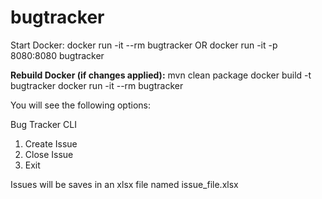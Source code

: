 # bugtracker
Start Docker: 
docker run -it --rm bugtracker OR docker run -it -p 8080:8080 bugtracker

**Rebuild Docker (if changes applied):**
mvn clean package 
docker build -t bugtracker
docker run -it --rm bugtracker

You will see the following options:

Bug Tracker CLI
1. Create Issue
2. Close Issue
3. Exit

Issues will be saves in an xlsx file named issue_file.xlsx

